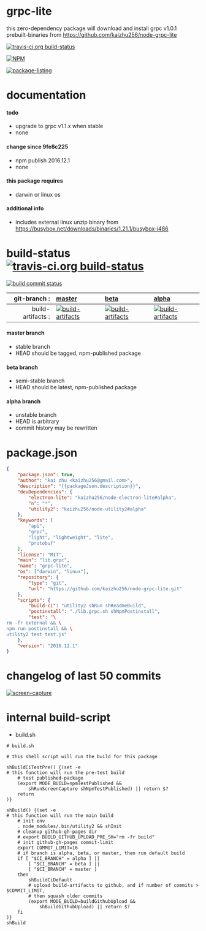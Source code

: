 grpc-lite
=========
this zero-dependency package will download and install grpc v1.0.1 prebuilt-binaries from https://github.com/kaizhu256/node-grpc-lite

[![travis-ci.org build-status](https://api.travis-ci.org/kaizhu256/node-grpc-lite.svg)](https://travis-ci.org/kaizhu256/node-grpc-lite)

[![NPM](https://nodei.co/npm/grpc-lite.png?downloads=true)](https://www.npmjs.com/package/grpc-lite)

[![package-listing](https://kaizhu256.github.io/node-grpc-lite/build/screen-capture.gitLsTree.svg)](https://github.com/kaizhu256/node-grpc-lite)



# documentation
#### todo
- upgrade to grpc v1.1.x when stable
- none

#### change since 9fe8c225
- npm publish 2016.12.1
- none

#### this package requires
- darwin or linux os

#### additional info
- includes external linux unzip binary from https://busybox.net/downloads/binaries/1.21.1/busybox-i486



# build-status [![travis-ci.org build-status](https://api.travis-ci.org/kaizhu256/node-grpc-lite.svg)](https://travis-ci.org/kaizhu256/node-grpc-lite)
[![build commit status](https://kaizhu256.github.io/node-grpc-lite/build/build.badge.svg)](https://travis-ci.org/kaizhu256/node-grpc-lite)

| git-branch : | [master](https://github.com/kaizhu256/node-grpc-lite/tree/master) | [beta](https://github.com/kaizhu256/node-grpc-lite/tree/beta) | [alpha](https://github.com/kaizhu256/node-grpc-lite/tree/alpha)|
|--:|:--|:--|:--|
| build-artifacts : | [![build-artifacts](https://kaizhu256.github.io/node-grpc-lite/glyphicons_144_folder_open.png)](https://github.com/kaizhu256/node-grpc-lite/tree/gh-pages/build..master..travis-ci.org) | [![build-artifacts](https://kaizhu256.github.io/node-grpc-lite/glyphicons_144_folder_open.png)](https://github.com/kaizhu256/node-grpc-lite/tree/gh-pages/build..beta..travis-ci.org) | [![build-artifacts](https://kaizhu256.github.io/node-grpc-lite/glyphicons_144_folder_open.png)](https://github.com/kaizhu256/node-grpc-lite/tree/gh-pages/build..alpha..travis-ci.org)|

#### master branch
- stable branch
- HEAD should be tagged, npm-published package

#### beta branch
- semi-stable branch
- HEAD should be latest, npm-published package

#### alpha branch
- unstable branch
- HEAD is arbitrary
- commit history may be rewritten



# package.json
```json
{
    "package.json": true,
    "author": "kai zhu <kaizhu256@gmail.com>",
    "description": "{{packageJson.description}}",
    "devDependencies": {
        "electron-lite": "kaizhu256/node-electron-lite#alpha",
        "n": "*",
        "utility2": "kaizhu256/node-utility2#alpha"
    },
    "keywords": [
        "api",
        "grpc",
        "light", "lightweight", "lite",
        "protobuf"
    ],
    "license": "MIT",
    "main": "lib.grpc",
    "name": "grpc-lite",
    "os": ["darwin", "linux"],
    "repository": {
        "type": "git",
        "url": "https://github.com/kaizhu256/node-grpc-lite.git"
    },
    "scripts": {
        "build-ci": "utility2 shRun shReadmeBuild",
        "postinstall": "./lib.grpc.sh shNpmPostinstall",
        "test": "\
rm -fr external && \
npm run postinstall && \
utility2 test test.js"
    },
    "version": "2016.12.1"
}
```



# changelog of last 50 commits
[![screen-capture](https://kaizhu256.github.io/node-grpc-lite/build/screen-capture.gitLog.svg)](https://github.com/kaizhu256/node-grpc-lite/commits)



# internal build-script
- build.sh
```shell
# build.sh

# this shell script will run the build for this package

shBuildCiTestPre() {(set -e
# this function will run the pre-test build
    # test published-package
    (export MODE_BUILD=npmTestPublished &&
        shRunScreenCapture shNpmTestPublished) || return $?
    return
)}

shBuild() {(set -e
# this function will run the main build
    # init env
    . node_modules/.bin/utility2 && shInit
    # cleanup github-gh-pages dir
    # export BUILD_GITHUB_UPLOAD_PRE_SH="rm -fr build"
    # init github-gh-pages commit-limit
    export COMMIT_LIMIT=16
    # if branch is alpha, beta, or master, then run default build
    if [ "$CI_BRANCH" = alpha ] ||
        [ "$CI_BRANCH" = beta ] ||
        [ "$CI_BRANCH" = master ]
    then
        shBuildCiDefault
        # upload build-artifacts to github, and if number of commits > $COMMIT_LIMIT,
        # then squash older commits
        (export MODE_BUILD=buildGithubUpload &&
            shBuildGithubUpload) || return $?
    fi
)}
shBuild
```
